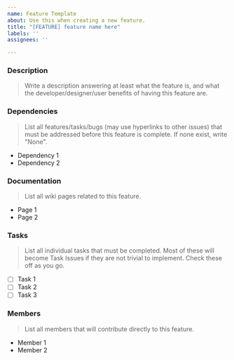 ```yaml
---
name: Feature Template
about: Use this when creating a new feature.
title: "[FEATURE] feature name here"
labels: ''
assignees: ''

---
```


### Description
> Write a description answering at least what the feature is, and what the developer/designer/user benefits of having this feature are.

### Dependencies
> List all features/tasks/bugs (may use hyperlinks to other issues) that must be addressed before this feature is complete. If none exist, write "None".
* Dependency 1
* Dependency 2

### Documentation
> List all wiki pages related to this feature.
* Page 1
* Page 2

### Tasks
> List all individual tasks that must be completed. Most of these will become Task Issues if they are not trivial to implement. Check these off as you go.
* [ ] Task 1
* [ ] Task 2
* [ ] Task 3

### Members
> List all members that will contribute directly to this feature. 
* Member 1
* Member 2
